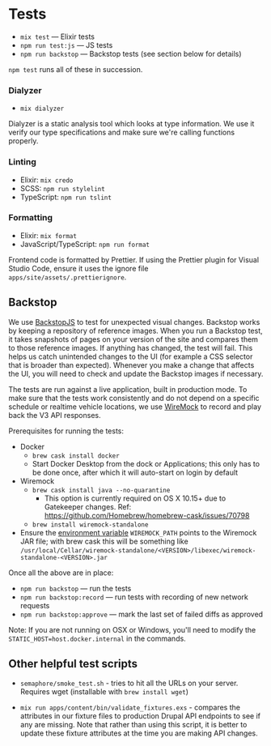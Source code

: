 # Tests

* `mix test` — Elixir tests
* `npm run test:js` — JS tests
* `npm run backstop` — Backstop tests (see section below for details)

`npm test` runs all of these in succession.

### Dialyzer

* `mix dialyzer`

Dialyzer is a static analysis tool which looks at type information. We use it
verify our type specifications and make sure we're calling functions properly.

### Linting

* Elixir: `mix credo`
* SCSS: `npm run stylelint`
* TypeScript: `npm run tslint`

### Formatting

* Elixir: `mix format`
* JavaScript/TypeScript: `npm run format`

Frontend code is formatted by Prettier. If using the Prettier plugin for Visual
Studio Code, ensure it uses the ignore file `apps/site/assets/.prettierignore`.

## Backstop

We use [BackstopJS](https://github.com/garris/BackstopJS) to test for unexpected
visual changes. Backstop works by keeping a repository of reference images. When
you run a Backstop test, it takes snapshots of pages on your version of the site
and compares them to those reference images. If anything has changed, the test
will fail. This helps us catch unintended changes to the UI (for example a CSS
selector that is broader than expected). Whenever you make a change that affects
the UI, you will need to check and update the Backstop images if necessary.

The tests are run against a live application, built in production mode. To make
sure that the tests work consistently and do not depend on a specific schedule
or realtime vehicle locations, we use [WireMock](http://wiremock.org/) to record
and play back the V3 API responses.

Prerequisites for running the tests:

* Docker
  * `brew cask install docker`
  * Start Docker Desktop from the dock or Applications; this only has to be done
    once, after which it will auto-start on login by default
* Wiremock
  * `brew cask install java --no-quarantine`
    * This option is currently required on OS X 10.15+ due to Gatekeeper
      changes. Ref: https://github.com/Homebrew/homebrew-cask/issues/70798
  * `brew install wiremock-standalone`
* Ensure the [environment variable](ENVIRONMENT.md) `WIREMOCK_PATH` points to
  the Wiremock JAR file; with brew cask this will be something like
  `/usr/local/Cellar/wiremock-standalone/<VERSION>/libexec/wiremock-standalone-<VERSION>.jar`

Once all the above are in place:

* `npm run backstop` — run the tests
* `npm run backstop:record` — run tests with recording of new network requests
* `npm run backstop:approve` — mark the last set of failed diffs as approved

Note: If you are not running on OSX or Windows, you'll need to modify the
`STATIC_HOST=host.docker.internal` in the commands.

## Other helpful test scripts

* `semaphore/smoke_test.sh` - tries to hit all the URLs on your server.
  Requires wget (installable with `brew install wget`)

* `mix run apps/content/bin/validate_fixtures.exs` - compares the attributes in
  our fixture files to production Drupal API endpoints to see if any are
  missing. Note that rather than using this script, it is better to update these
  fixture attributes at the time you are making API changes.
